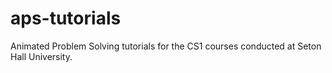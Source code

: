 # aps-tutorials
Animated Problem Solving tutorials for the CS1 courses conducted at Seton Hall University.
